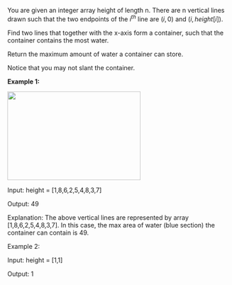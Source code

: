 You are given an integer array height of length n. There are n vertical lines drawn such that the two endpoints of the $i^{th}$ line are $(i, 0)$ and $(i, height[i])$.

Find two lines that together with the x-axis form a container, such that the container contains the most water.

Return the maximum amount of water a container can store.

Notice that you may not slant the container.

**Example 1:**

<img src="https://s3-lc-upload.s3.amazonaws.com/uploads/2018/07/17/question_11.jpg" width=300 height=200>

Input: height = [1,8,6,2,5,4,8,3,7]

Output: 49

Explanation: The above vertical lines are represented by array [1,8,6,2,5,4,8,3,7]. In this case, the max area of water (blue section) the container can contain is 49.

Example 2:

Input: height = [1,1]

Output: 1
